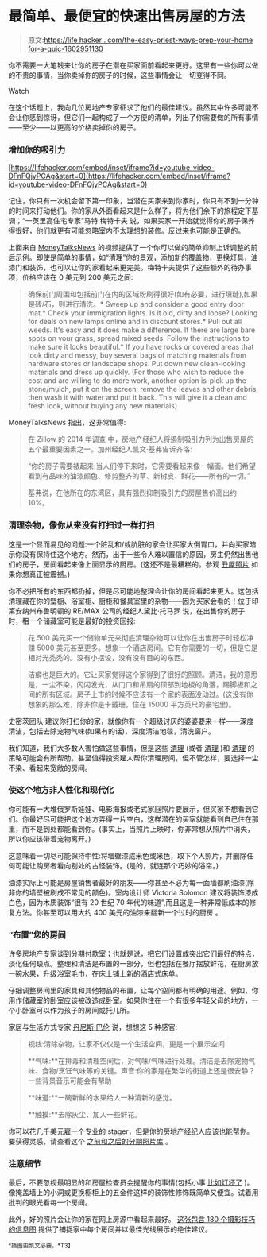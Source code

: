 # 最简单、最便宜的快速出售房屋的方法

> 原文:[https://life hacker . com/the-easy-priest-ways-prep-your-home for-a-quic-1602951130](https://lifehacker.com/the-easiest-cheapest-ways-to-prep-your-home-for-a-quic-1602951130)

你不需要一大笔钱来让你的房子在潜在买家面前看起来更好。这里有一些你可以做的不贵的事情，当你卖掉你的房子的时候，这些事情会让一切变得不同。

Watch

在这个话题上，我向几位房地产专家征求了他们的最佳建议。虽然其中许多可能不会让你感到惊讶，但它们一起构成了一个方便的清单，列出了你需要做的所有事情——至少——以更高的价格卖掉你的房子。

### 增加你的吸引力

 [https://lifehacker.com/embed/inset/iframe?id=youtube-video-DFnFQjyPCAg&start=0](https://lifehacker.com/embed/inset/iframe?id=youtube-video-DFnFQjyPCAg&start=0) 

记住，你只有一次机会留下第一印象，当潜在买家来到你家时，你只有不到一分钟的时间来打动他们。你的家从外面看起来是什么样子，将为他们余下的旅程定下基调；“一英里高住宅专家”马特·梅特卡夫 说，如果买家一开始就觉得你的房子保养得很好，他们就更有可能忽略室内不太理想的装修。反过来也可能是正确的。

上面来自 [MoneyTalksNews](http://www.moneytalksnews.com/2014/06/27/selling-your-home-18-ways-to-kick-up-the-curb-appeal/) 的视频提供了一个你可以做的简单抑制上诉调整的前后示例。即使是简单的事情，如“清理”你的景观，添加新的覆盖物，更换灯具，油漆门和装饰，也可以让你的家看起来更完美。梅特卡夫提供了这些额外的待办事项，价格应该在 0 美元到 200 美元之间:

> 确保前门周围和包括前门在内的区域粉刷得很好(如有必要，进行填缝),如果是砖/石，则进行清洗。*   Sweep up and consider a good entry door mat.*   Check your immigration lights. Is it old, dirty and loose? Looking for deals on new lamps online and in discount stores.*   Pull out all weeds. It's easy and it does make a difference. If there are large bare spots on your grass, spread mixed seeds. Follow the instructions to make sure it looks beautiful.*   If you have rocks or covered areas that look dirty and messy, buy several bags of matching materials from hardware stores or landscape shops. Put down new clean-looking materials and dress up quickly. (For those who wish to reduce the cost and are willing to do more work, another option is-pick up the stone/mulch, put it on the screen, remove the leaves and other debris, then wash it with water and put it back. This will give it a clean and fresh look, without buying any new materials)

MoneyTalksNews 指出，这非常值得:

> 在 Zillow 的 2014 年调查 中，房地产经纪人将遏制吸引力列为出售房屋的五个最重要因素之一。加州经纪人凯文·基弗告诉齐洛:
> 
> “你的房子需要裱起来:当人们停下来时，它需要看起来像一幅画。他们希望看到有品味的油漆颜色、修剪整齐的草、新树皮、鲜花——所有的一切。”
> 
> 基弗说，在他所在的东湾区，具有强烈抑制吸引力的房屋售价高出约 10%。

### 清理杂物，像你从来没有打扫过一样打扫

这是一个显而易见的问题:一个脏乱和/或肮脏的家会让买家大倒胃口，并向买家暗示你没有保持住这个地方。然而，出于一些令人难以置信的原因，房主仍然出售他们的房子，房间看起来像上面显示的厨房。(这还不是最糟糕的。参观 [丑屋照片](http://uglyhousephotos.com/) 如果你想真正被震撼。)

你不必把所有的东西都扔掉，但是尽可能地整理会让你的房间看起来更大。这包括清理藏在你的壁橱、浴室柜、厨柜和餐具室里的杂物——因为买家会看的！位于印第安纳州布鲁明顿的 RE/MAX 公司的经纪人黛比·托马罗 说，在出售你的房子时，租一个储藏室可能是最好的投资回报:

> 花 500 美元买一个储物单元来彻底清理杂物可以让你在出售房子时轻松净赚 5000 美元甚至更多。想象一个酒店房间。它有你需要的一切，但是它是相对光秃秃的。没有小摆设，没有没有目的的东西。
> 
> 洁癖也是巨大的。它让买家觉得这个家得到了很好的照顾。清洁，我的意思是，一尘不染，闪闪发光，从门口和吊扇的顶部到地板的角落，踢脚板和之间的所有区域。房子上市的时候不应该有一个家的表面没动过。(这没有你想象的那么难，除非你是卡戴珊，住在 15000 平方英尺的豪宅里)。

史密茨团队 建议你打扫你的家，就像你有一个超级讨厌的婆婆要来一样——深度清洁，包括去除宠物气味(如果有的话)，深度清洁地毯，清洗窗户。

我们知道，我们大多数人害怕做这些事情，但是这些 [清理](https://lifehacker.com/how-to-kick-your-clutter-habit-and-live-in-a-clean-hous-5957609) (或者 [清理](http://lifehacker.com/how-to-de-crapify-your-home-a-start-to-finish-guide-5804927) )和 [清理](http://lifehacker.com/how-to-streamline-your-household-cleaning-1547597582) 的策略可能会有所帮助。甚至值得投资雇人帮你清理房间，但不管怎样，要选择一尘不染、看起来宽敞的房间。

### 使这个地方非人性化和现代化

你可能有一大堆俄罗斯娃娃、电影海报或老式家庭照片要展示，但买家不想看到它们。你最好尽可能把这个地方弄得一片空白，这样潜在的买家就能看到自己住在那里，而不是到处都能看到你。(事实上，当照片上映时，你非常想从照片中消失，所以你应该带着宠物离开。)

这意味着一切尽可能保持中性:将墙壁漆成米色或米色，取下个人照片，并删除任何可能让购房者看向别处的古怪装饰。(是的，就连那个巧妙的浴帘。)

油漆实际上可能是房屋销售者最好的朋友——你甚至不必为每一面墙都刷油漆(除非你的墙壁被刷成不常见的颜色)。室内设计师 Victoria Solomon 建议将装饰漆成白色，因为木质装饰“很有 20 世纪 70 年代的味道”,而且这是一种非常低成本的修复方法。你甚至可以用大约 400 美元的油漆来翻新一个过时的厨房 。

### “布置”您的房间

许多房地产专家谈到分期付款室；也就是说，把它们设置成突出它们最好的特点，淡化任何缺点。整理和清洁是布置的一部分，但也包括在餐厅摆放鲜花，在厨房放一碗水果，升级浴室毛巾，在床上铺上新的酒店式床单。

仔细调整房间里的家具和其他物品的布置，让每个空间都有明确的用途。例如，你用作储藏室的卧室应该被改造成卧室。如果你住在一个有很多年轻父母的地方，一个小卧室可以作为孩子的房间或托儿所。

家居与生活方式专家 [丹尼斯·巴伦](http://www.foxroach.com/Agents/Denise_Baron/?search=true) 说，想想这 5 种感官:

> 视线:清除杂物，让家不仅仅是一个生活空间，更是一个展示空间
> 
> **气味:**在排毒和清理空间后，对气味/气味进行处理。清洁是去除宠物气味、食物/烹饪气味等的关键。声音:你的家是在繁华的街道上还是很安静？一些背景音乐可能会有帮助
> 
> **味道:**一碗新鲜的水果给人一种清新的感觉。
> 
> **触摸:**去除灰尘，加入一些鲜花。

你可以花几千美元雇一个专业的 stager，但是你的房地产经纪人应该也能帮你。要获得灵感，请查看这个 [之前和之后的分期照片库](https://www.stagedhomes.com/photos/photos.php) 。

### 注意细节

最后，不要忽视最明显的和房屋检查员会提醒你的事情(包括小事 [比如灯坏了](http://lifehacker.com/test-key-items-in-your-home-before-a-pre-sale-inspectio-1599290022) )。像掩盖墙上的小洞或更换橱柜上的五金件这样的装饰性修饰既简单又便宜。试着用批判的眼光看每一个房间。

此外，好的照片会让你的家在网上房源中看起来最好。 [这张包含 180 个摄影技巧的信息图](http://www.terrysblinds.co.uk/infographics/180-photography-tips-to-capture-your-home/) 提供了捕捉家中每个房间并以最佳光线展示的绝佳建议。

<small>*插图由凯文必要。*T3】</small>